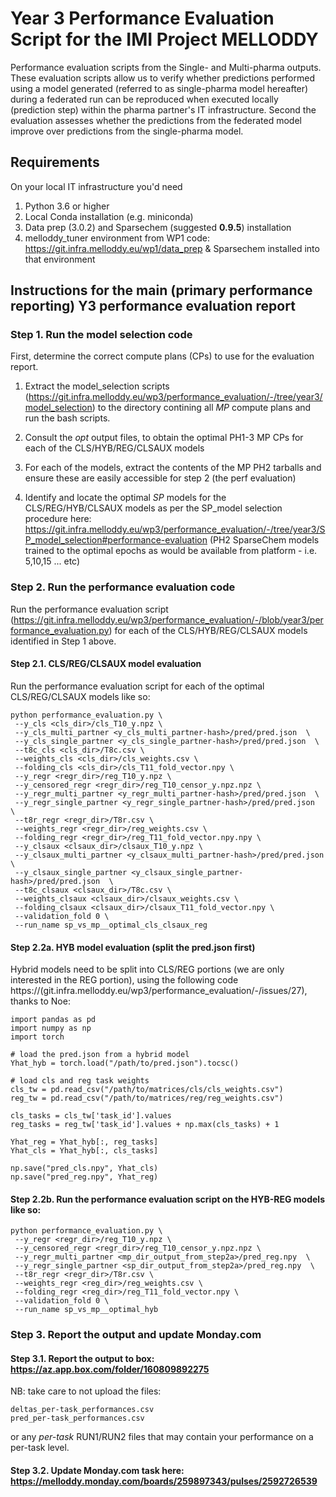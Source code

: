 # Year 3 Performance Evaluation Script for the IMI Project MELLODDY

Performance evaluation scripts from the Single- and Multi-pharma outputs.
These evaluation scripts allow us to verify whether predictions performed using a model generated (referred to as single-pharma model hereafter) during a federated run can be reproduced when executed locally (prediction step) within the pharma partner's IT infrastructure. 
Second the evaluation assesses whether the predictions from the federated model improve over predictions from the single-pharma model.

## Requirements
On your local IT infrastructure you'd need 

1. Python 3.6 or higher
2. Local Conda installation (e.g. miniconda)
3. Data prep (3.0.2) and Sparsechem (suggested **0.9.5**) installation
4. melloddy_tuner environment from WP1 code: https://git.infra.melloddy.eu/wp1/data_prep & Sparsechem installed into that environment

## Instructions for the main (primary performance reporting) Y3 performance evaluation report

### Step 1. Run the model selection code

First, determine the correct compute plans (CPs) to use for the evaluation report.

1. Extract the model_selection scripts (https://git.infra.melloddy.eu/wp3/performance_evaluation/-/tree/year3/model_selection) to the directory contining all *MP* compute plans and run the bash scripts.

2. Consult the *opt* output files, to obtain the optimal PH1-3 MP CPs for each of the CLS/HYB/REG/CLSAUX models

3. For each of the models, extract the contents of the MP PH2 tarballs and ensure these are easily accessible for step 2 (the perf evaluation) 

4. Identify and locate the optimal *SP* models for the CLS/REG/HYB/CLSAUX models as per the SP_model selection procedure here: https://git.infra.melloddy.eu/wp3/performance_evaluation/-/tree/year3/SP_model_selection#performance-evaluation (PH2 SparseChem models trained to the optimal epochs as would be available from platform - i.e. 5,10,15 ... etc)

### Step 2. Run the performance evaluation code

Run the performance evaluation script (https://git.infra.melloddy.eu/wp3/performance_evaluation/-/blob/year3/performance_evaluation.py) for each of the CLS/HYB/REG/CLSAUX models identified in Step 1 above.

#### Step 2.1. CLS/REG/CLSAUX model evaluation

Run the performance evaluation script for each of the optimal CLS/REG/CLSAUX models like so:

```
python performance_evaluation.py \
 --y_cls <cls_dir>/cls_T10_y.npz \
 --y_cls_multi_partner <y_cls_multi_partner-hash>/pred/pred.json  \
 --y_cls_single_partner <y_cls_single_partner-hash>/pred/pred.json  \
 --t8c_cls <cls_dir>/T8c.csv \
 --weights_cls <cls_dir>/cls_weights.csv \
 --folding_cls <cls_dir>/cls_T11_fold_vector.npy \
 --y_regr <regr_dir>/reg_T10_y.npz \
 --y_censored_regr <regr_dir>/reg_T10_censor_y.npz.npz \
 --y_regr_multi_partner <y_regr_multi_partner-hash>/pred/pred.json  \
 --y_regr_single_partner <y_regr_single_partner-hash>/pred/pred.json  \
 --t8r_regr <regr_dir>/T8r.csv \
 --weights_regr <regr_dir>/reg_weights.csv \
 --folding_regr <regr_dir>/reg_T11_fold_vector.npy.npy \
 --y_clsaux <clsaux_dir>/clsaux_T10_y.npz \
 --y_clsaux_multi_partner <y_clsaux_multi_partner-hash>/pred/pred.json  \
 --y_clsaux_single_partner <y_clsaux_single_partner-hash>/pred/pred.json  \
 --t8c_clsaux <clsaux_dir>/T8c.csv \
 --weights_clsaux <clsaux_dir>/clsaux_weights.csv \
 --folding_clsaux <clsaux_dir>/clsaux_T11_fold_vector.npy \
 --validation_fold 0 \
 --run_name sp_vs_mp__optimal_cls_clsaux_reg
```

#### Step 2.2a. HYB model evaluation (split the pred.json first)

Hybrid models need to be split into CLS/REG portions (we are only interested in the REG portion), using the following code https://(git.infra.melloddy.eu/wp3/performance_evaluation/-/issues/27), thanks to Noe:

```
import pandas as pd
import numpy as np
import torch

# load the pred.json from a hybrid model 
Yhat_hyb = torch.load("/path/to/pred.json").tocsc()

# load cls and reg task weights
cls_tw = pd.read_csv("/path/to/matrices/cls/cls_weights.csv")
reg_tw = pd.read_csv("/path/to/matrices/reg/reg_weights.csv")

cls_tasks = cls_tw['task_id'].values
reg_tasks = reg_tw['task_id'].values + np.max(cls_tasks) + 1
            
Yhat_reg = Yhat_hyb[:, reg_tasks]
Yhat_cls = Yhat_hyb[:, cls_tasks]

np.save("pred_cls.npy", Yhat_cls)
np.save("pred_reg.npy", Yhat_reg)
```


#### Step 2.2b. Run the performance evaluation script on the HYB-REG models like so:

```
python performance_evaluation.py \
 --y_regr <regr_dir>/reg_T10_y.npz \ 
 --y_censored_regr <regr_dir>/reg_T10_censor_y.npz.npz \
 --y_regr_multi_partner <mp_dir_output_from_step2a>/pred_reg.npy  \
 --y_regr_single_partner <sp_dir_output_from_step2a>/pred_reg.npy  \
 --t8r_regr <regr_dir>/T8r.csv \
 --weights_regr <reg_dir>/reg_weights.csv \
 --folding_regr <reg_dir>/reg_T11_fold_vector.npy \
 --validation_fold 0 \
 --run_name sp_vs_mp__optimal_hyb
```

### Step 3. Report the output and update Monday.com

#### Step 3.1. Report the output to box: https://az.app.box.com/folder/160809892275

NB: take care to not upload the files: 

```
deltas_per-task_performances.csv
pred_per-task_performances.csv
```

or any *per-task* RUN1/RUN2 files that may contain your performance on a per-task level. 

#### Step 3.2. Update Monday.com task here: https://melloddy.monday.com/boards/259897343/pulses/2592726539


